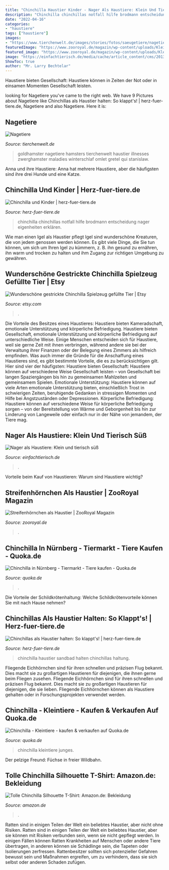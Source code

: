 ```yaml
---
title: "Chinchilla Haustier Kinder - Nager Als Haustiere: Klein Und Tierisch Süß"
description: "Chinchilla chinchillas notfall hilfe brodmann entscheidung nager eigenheiten erklären"
date: "2022-04-16"
categories:
- "haustiere"
tags: ["haustiere"]
images:
- "https://www.tierchenwelt.de/images/stories/fotos/saeugetiere/nagetiere/hamster/hamster_haustier_m.jpg"
featuredImage: "https://www.zooroyal.de/magazin/wp-content/uploads/Kleintier/chinchillas-als-haustier-310x180.jpg"
featured_image: "https://www.zooroyal.de/magazin/wp-content/uploads/Kleintier/chinchillas-als-haustier-310x180.jpg"
image: "https://einfachtierisch.de/media/cache/article_content/cms/2013/02/Hamster-Gras.jpg"
ShowToc: true
author: "Mr. Larry Bechtelar"
---
```



Haustiere bieten Gesellschaft: Haustiere können in Zeiten der Not oder in einsamen Momenten Gesellschaft leisten.

	

		
looking for Nagetiere you've came to the right web. We have 9 Pictures about Nagetiere like Chinchillas als Haustier halten: So klappt&#039;s! | herz-fuer-tiere.de, Nagetiere and also Nagetiere. Here it is:
		
    
## Nagetiere

<img loading=lazy src="https://www.tierchenwelt.de/images/stories/fotos/saeugetiere/nagetiere/hamster/hamster_haustier_m.jpg" onerror="this.onerror=null;this.src='https://tse1.mm.bing.net/th?id=OIP.w3oKQogJEx9jk4XbmfF1OwAAAA&amp;pid=15.1';" alt="Nagetiere">

_Source: tierchenwelt.de_

>goldhamster nagetiere hamsters tierchenwelt haustier illnesses zwerghamster maladies winterschlaf omlet gretel qui stanislaw. 

	

Anna und ihre Haustiere: Anna hat mehrere Haustiere, aber die häufigsten sind ihre drei Hunde und eine Katze.

    
## Chinchilla Und Kinder | Herz-fuer-tiere.de

<img loading=lazy src="https://images.herz-fuer-tiere.de/images/_aliases/320w/4/5/7/2/22754-1-de-DE/ehft_02574.jpg" onerror="this.onerror=null;this.src='https://tse2.mm.bing.net/th?id=OIP.RBvnKQhOa5NYQY-OuudnPgAAAA&amp;pid=15.1';" alt="Chinchilla und Kinder | herz-fuer-tiere.de">

_Source: herz-fuer-tiere.de_

>chinchilla chinchillas notfall hilfe brodmann entscheidung nager eigenheiten erklären. 

	

Wie man einen Igel als Haustier pflegt
Igel sind wunderschöne Kreaturen, die von jedem genossen werden können. Es gibt viele Dinge, die Sie tun können, um sich um Ihren Igel zu kümmern, z. B. ihn gesund zu ernähren, ihn warm und trocken zu halten und ihm Zugang zur richtigen Umgebung zu gewähren.

    
## Wunderschöne Gestrickte Chinchilla Spielzeug Gefüllte Tier | Etsy

<img loading=lazy src="https://i.etsystatic.com/26959825/r/il/96991a/3105696003/il_fullxfull.3105696003_hz7y.jpg" onerror="this.onerror=null;this.src='https://tse3.mm.bing.net/th?id=OIP.rGJQZ7J-ByBsoK7FZ1WtNQHaLH&amp;pid=15.1';" alt="Wunderschöne gestrickte Chinchilla Spielzeug gefüllte Tier | Etsy">

_Source: etsy.com_

>. 

	

Die Vorteile des Besitzes eines Haustieres: Haustiere bieten Kameradschaft, emotionale Unterstützung und körperliche Befriedigung.
Haustiere bieten Gesellschaft, emotionale Unterstützung und körperliche Befriedigung auf unterschiedliche Weise. Einige Menschen entscheiden sich für Haustiere, weil sie gerne Zeit mit ihnen verbringen, während andere sie bei der Verwaltung ihrer Finanzen oder der Belegung eines Zimmers als hilfreich empfinden. Was auch immer die Gründe für die Anschaffung eines Haustieres sind, es gibt bestimmte Vorteile, die es zu berücksichtigen gilt. Hier sind vier der häufigsten: Haustiere bieten Gesellschaft: Haustiere können auf verschiedene Weise Gesellschaft leisten – von Gesellschaft bei langen Spaziergängen bis hin zu gemeinsamen Mahlzeiten und gemeinsamem Spielen. Emotionale Unterstützung: Haustiere können auf viele Arten emotionale Unterstützung bieten, einschließlich Trost in schwierigen Zeiten, beruhigende Gedanken in stressigen Momenten und Hilfe bei Angstzuständen oder Depressionen. Körperliche Befriedigung: Haustiere können auf verschiedene Weise für körperliche Befriedigung sorgen – von der Bereitstellung von Wärme und Geborgenheit bis hin zur Linderung von Langeweile oder einfach nur in der Nähe von jemandem, der Tiere mag.

    
## Nager Als Haustiere: Klein Und Tierisch Süß

<img loading=lazy src="https://einfachtierisch.de/media/cache/article_content/cms/2013/02/Hamster-Gras.jpg" onerror="this.onerror=null;this.src='https://tse1.mm.bing.net/th?id=OIP.6FKOTd82Bk7Rn7ZOrzA7tAHaFj&amp;pid=15.1';" alt="Nager als Haustiere: Klein und tierisch süß">

_Source: einfachtierisch.de_

>. 

	

Vorteile beim Kauf von Haustieren: Warum sind Haustiere wichtig?

    
## Streifenhörnchen Als Haustier | ZooRoyal Magazin

<img loading=lazy src="https://www.zooroyal.de/magazin/wp-content/uploads/Kleintier/chinchillas-als-haustier-310x180.jpg" onerror="this.onerror=null;this.src='https://tse1.mm.bing.net/th?id=OIP.Mo_VOs8NCsd7fSDRd8B5owAAAA&amp;pid=15.1';" alt="Streifenhörnchen als Haustier | ZooRoyal Magazin">

_Source: zooroyal.de_

>. 

	



    
## Chinchilla In Nürnberg - Tiermarkt - Tiere Kaufen - Quoka.de

<img loading=lazy src="https://pic0.qimage.de/21/58/71/r226715821.jpg" onerror="this.onerror=null;this.src='https://tse3.mm.bing.net/th?id=OIP.1ad8I9VjAWwLN4-Vyg9QaAAAAA&amp;pid=15.1';" alt="Chinchilla in Nürnberg - Tiermarkt - Tiere kaufen - Quoka.de">

_Source: quoka.de_

>. 

	

Die Vorteile der Schildkrötenhaltung: Welche Schildkrötenvorteile können Sie mit nach Hause nehmen?

    
## Chinchillas Als Haustier Halten: So Klappt&#039;s! | Herz-fuer-tiere.de

<img loading=lazy src="https://images.herz-fuer-tiere.de/images/_aliases/1440w/8/5/4/2/22458-1-de-DE/Chinchilla-haltung3.jpg" onerror="this.onerror=null;this.src='https://tse4.mm.bing.net/th?id=OIP.fAArkJPANk6A2mbKvm-J8gHaE8&amp;pid=15.1';" alt="Chinchillas als Haustier halten: So klappt&#039;s! | herz-fuer-tiere.de">

_Source: herz-fuer-tiere.de_

>chinchilla haustier sandbad halten chinchillas haltung. 

	

Fliegende Eichhörnchen sind für ihren schnellen und präzisen Flug bekannt. Dies macht sie zu großartigen Haustieren für diejenigen, die ihnen gerne beim Fliegen zusehen.
Fliegende Eichhörnchen sind für ihren schnellen und präzisen Flug bekannt. Dies macht sie zu großartigen Haustieren für diejenigen, die sie lieben. Fliegende Eichhörnchen können als Haustiere gehalten oder in Forschungsprojekten verwendet werden.

    
## Chinchilla - Kleintiere - Kaufen &amp; Verkaufen Auf Quoka.de

<img loading=lazy src="https://pic0.qimage.de/11/64/27/r235276411.jpg" onerror="this.onerror=null;this.src='https://tse2.mm.bing.net/th?id=OIP.PqYRQCCRusBByh1uZSJEOwAAAA&amp;pid=15.1';" alt="Chinchilla - Kleintiere - kaufen &amp; verkaufen auf Quoka.de">

_Source: quoka.de_

>chinchilla kleintiere junges. 

	

Der pelzige Freund: Füchse in freier Wildbahn.

    
## Tolle Chinchilla Silhouette T-Shirt: Amazon.de: Bekleidung

<img loading=lazy src="https://m.media-amazon.com/images/I/A13usaonutL._CLa|2140%2C2000|81OzO937dnL.png|0%2C0%2C2140%2C2000%2B0.0%2C0.0%2C2140.0%2C2000.0_AC_UL1500_.png" onerror="this.onerror=null;this.src='https://tse1.mm.bing.net/th?id=OIP.W0yxBzh1-xu8yvY5P2IeTAHaHh&amp;pid=15.1';" alt="Tolle Chinchilla Silhouette T-Shirt: Amazon.de: Bekleidung">

_Source: amazon.de_

>. 

	

Ratten sind in einigen Teilen der Welt ein beliebtes Haustier, aber nicht ohne Risiken.
Ratten sind in einigen Teilen der Welt ein beliebtes Haustier, aber sie können mit Risiken verbunden sein, wenn sie nicht gepflegt werden. In einigen Fällen können Ratten Krankheiten auf Menschen oder andere Tiere übertragen, in anderen können sie Schädlinge sein, die Tapeten oder Isolierungen zerfressen. Rattenbesitzer sollten sich potenzieller Gefahren bewusst sein und Maßnahmen ergreifen, um zu verhindern, dass sie sich selbst oder anderen Schaden zufügen.

